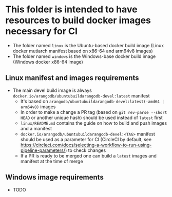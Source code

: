 This folder is intended to have resources to build docker images necessary for CI
=================================================================================

- The folder named `linux` is the Ubuntu-based docker build image (Linux docker mutiarch manifest based on x86-64 and arm64v8 images)
- The folder named `windows` is the Windows-base docker build image (Windows docker x86-64 image)

Linux manifest and images requirements
--------------------------------------

- The main devel build image is always `docker.io/arangodb/ubuntubuildarangodb-devel:latest` manifest
  - It's based on `arangodb/ubuntubuildarangodb-devel:latest(-amd64 | arm64v8)` images
  - In order to make a change a PR tag (based on `git rev-parse --short HEAD` or another unique hash) should be used instead of `latest` first
  - `linux/README.md` contains the guide on how to build and push images and a manifest
  - `docker.io/arangodb/ubuntubuildarangodb-devel:<TAG>` manifest should be used as a parameter for CI (CircleCI by default, see https://circleci.com/docs/selecting-a-workflow-to-run-using-pipeline-parameters/) to check changes
  - If a PR is ready to be merged one can build a `latest` images and manifest at the time of merge

Windows image requirements
--------------------------

- TODO
